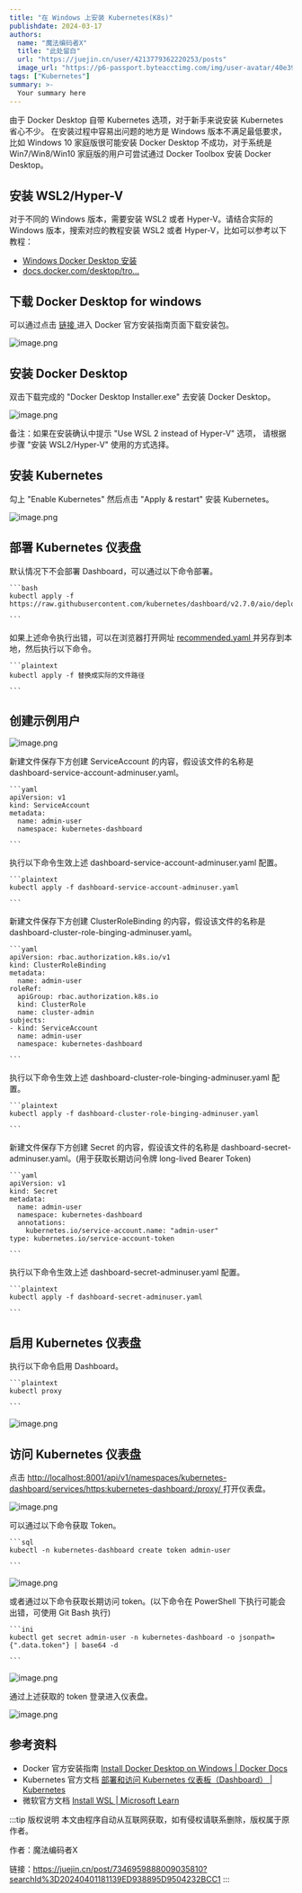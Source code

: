 ```yaml
---
title: "在 Windows 上安装 Kubernetes(K8s)"
publishdate: 2024-03-17
authors: 
  name: "魔法编码者X"
  title: "此处留白"
  url: "https://juejin.cn/user/4213779362220253/posts"
  image_url: "https://p6-passport.byteacctimg.com/img/user-avatar/40e392f5f85f559ee7ac91cbfc400be2~200x200.awebp"
tags: ["Kubernetes"]
summary: >-
  Your summary here
---
```

 由于 Docker Desktop 自带 Kubernetes 选项，对于新手来说安装 Kubernetes 省心不少。 在安装过程中容易出问题的地方是 Windows 版本不满足最低要求，比如 Windows 10 家庭版很可能安装 Docker Desktop 不成功，对于系统是 Win7/Win8/Win10 家庭版的用户可尝试通过 Docker Toolbox 安装 Docker Desktop。 

##  安装 WSL2/Hyper-V 

对于不同的 Windows 版本，需要安装 WSL2 或者 Hyper-V。请结合实际的 Windows 版本，搜索对应的教程安装 WSL2 或者 Hyper-V，比如可以参考以下教程： 

  * [ Windows Docker Desktop 安装 ](https://link.juejin.cn?target=https%3A%2F%2Fblog.csdn.net%2FB11050729%2Farticle%2Fdetails%2F132002572 "https://blog.csdn.net/B11050729/article/details/132002572")
  * [ docs.docker.com/desktop/tro… ](https://link.juejin.cn?target=https%3A%2F%2Fdocs.docker.com%2Fdesktop%2Ftroubleshoot%2Ftopics%2F%23virtualization "https://docs.docker.com/desktop/troubleshoot/topics/#virtualization")



##  下载 Docker Desktop for windows 

可以通过点击 [ 链接 ](https://link.juejin.cn?target=https%3A%2F%2Fdocs.docker.com%2Fdesktop%2Finstall%2Fwindows-install%2F "https://docs.docker.com/desktop/install/windows-install/") 进入 Docker 官方安装指南页面下载安装包。 

![image.png](https://hg-tech-1300607181.cos.ap-guangzhou.myqcloud.com/blog/5d7aaa8732334b3ca21309cdb0de1248~tplv-k3u1fbpfcp-jj-mark:3024:0:0:0:q75.awebp) 

##  安装 Docker Desktop 

双击下载完成的 "Docker Desktop Installer.exe" 去安装 Docker Desktop。 

![image.png](https://hg-tech-1300607181.cos.ap-guangzhou.myqcloud.com/blog/64c1166f680f4f43ba0680ac26406ba0~tplv-k3u1fbpfcp-jj-mark:3024:0:0:0:q75.awebp) 

备注：如果在安装确认中提示 "Use WSL 2 instead of Hyper-V" 选项， 请根据步骤 "安装 WSL2/Hyper-V" 使用的方式选择。 

##  安装 Kubernetes 

勾上 "Enable Kubernetes" 然后点击 "Apply & restart" 安装 Kubernetes。 

![image.png](https://hg-tech-1300607181.cos.ap-guangzhou.myqcloud.com/blog/dba5df15efeb44e0b2d0993a1904edd2~tplv-k3u1fbpfcp-jj-mark:3024:0:0:0:q75.awebp) 

##  部署 Kubernetes 仪表盘 

默认情况下不会部署 Dashboard，可以通过以下命令部署。 
    
    
    ```bash
    kubectl apply -f https://raw.githubusercontent.com/kubernetes/dashboard/v2.7.0/aio/deploy/recommended.yaml
    
    ```

如果上述命令执行出错，可以在浏览器打开网址 [ recommended.yaml ](https://link.juejin.cn?target=https%3A%2F%2Fraw.githubusercontent.com%2Fkubernetes%2Fdashboard%2Fv2.7.0%2Faio%2Fdeploy%2Frecommended.yaml "https://raw.githubusercontent.com/kubernetes/dashboard/v2.7.0/aio/deploy/recommended.yaml") 并另存到本地，然后执行以下命令。 
    
    
    ```plaintext
    kubectl apply -f 替换成实际的文件路径
    
    ```

##  创建示例用户 

![image.png](https://hg-tech-1300607181.cos.ap-guangzhou.myqcloud.com/blog/7e77d783c96344f39629113d6bf1c7a7~tplv-k3u1fbpfcp-jj-mark:3024:0:0:0:q75.awebp) 

新建文件保存下方创建 ServiceAccount 的内容，假设该文件的名称是 dashboard-service-account-adminuser.yaml。 
    
    
    ```yaml
    apiVersion: v1
    kind: ServiceAccount
    metadata:
      name: admin-user
      namespace: kubernetes-dashboard
    
    ```

执行以下命令生效上述 dashboard-service-account-adminuser.yaml 配置。 
    
    
    ```plaintext
    kubectl apply -f dashboard-service-account-adminuser.yaml
    
    ```

新建文件保存下方创建 ClusterRoleBinding 的内容，假设该文件的名称是 dashboard-cluster-role-binging-adminuser.yaml。 
    
    
    ```yaml
    apiVersion: rbac.authorization.k8s.io/v1
    kind: ClusterRoleBinding
    metadata:
      name: admin-user
    roleRef:
      apiGroup: rbac.authorization.k8s.io
      kind: ClusterRole
      name: cluster-admin
    subjects:
    - kind: ServiceAccount
      name: admin-user
      namespace: kubernetes-dashboard
    
    ```

执行以下命令生效上述 dashboard-cluster-role-binging-adminuser.yaml 配置。 
    
    
    ```plaintext
    kubectl apply -f dashboard-cluster-role-binging-adminuser.yaml
    
    ```

新建文件保存下方创建 Secret 的内容，假设该文件的名称是 dashboard-secret-adminuser.yaml。(用于获取长期访问令牌 long-lived Bearer Token) 
    
    
    ```yaml
    apiVersion: v1
    kind: Secret
    metadata:
      name: admin-user
      namespace: kubernetes-dashboard
      annotations:
        kubernetes.io/service-account.name: "admin-user"   
    type: kubernetes.io/service-account-token  
    
    ```

执行以下命令生效上述 dashboard-secret-adminuser.yaml 配置。 
    
    
    ```plaintext
    kubectl apply -f dashboard-secret-adminuser.yaml
    
    ```

##  启用 Kubernetes 仪表盘 

执行以下命令启用 Dashboard。 
    
    
    ```plaintext
    kubectl proxy
    
    ```

![image.png](https://hg-tech-1300607181.cos.ap-guangzhou.myqcloud.com/blog/b8847a064c2e458ba8a9385f43a434e1~tplv-k3u1fbpfcp-jj-mark:3024:0:0:0:q75.awebp) 

##  访问 Kubernetes 仪表盘 

点击 [ http://localhost:8001/api/v1/namespaces/kubernetes-dashboard/services/https:kubernetes-dashboard:/proxy/ ](https://link.juejin.cn?target=http%3A%2F%2Flocalhost%3A8001%2Fapi%2Fv1%2Fnamespaces%2Fkubernetes-dashboard%2Fservices%2Fhttps%3Akubernetes-dashboard%3A%2Fproxy%2F "http://localhost:8001/api/v1/namespaces/kubernetes-dashboard/services/https:kubernetes-dashboard:/proxy/") 打开仪表盘。 

![image.png](https://hg-tech-1300607181.cos.ap-guangzhou.myqcloud.com/blog/6ba614e76e6e41c2878fdf0547b943dd~tplv-k3u1fbpfcp-jj-mark:3024:0:0:0:q75.awebp) 

可以通过以下命令获取 Token。 
    
    
    ```sql
    kubectl -n kubernetes-dashboard create token admin-user
    
    ```

![image.png](https://hg-tech-1300607181.cos.ap-guangzhou.myqcloud.com/blog/ae44b7b95deb4bd2ab98a43dcb274ca9~tplv-k3u1fbpfcp-jj-mark:3024:0:0:0:q75.awebp) 

或者通过以下命令获取长期访问 token。(以下命令在 PowerShell 下执行可能会出错，可使用 Git Bash 执行) 
    
    
    ```ini
    kubectl get secret admin-user -n kubernetes-dashboard -o jsonpath={".data.token"} | base64 -d
    
    ```

![image.png](https://hg-tech-1300607181.cos.ap-guangzhou.myqcloud.com/blog/891d6a2aa2a64fe6a00ad77ee236d188~tplv-k3u1fbpfcp-jj-mark:3024:0:0:0:q75.awebp) 

通过上述获取的 token 登录进入仪表盘。 

![image.png](https://hg-tech-1300607181.cos.ap-guangzhou.myqcloud.com/blog/13b26886e87f477aa2eddb0228bc4320~tplv-k3u1fbpfcp-jj-mark:3024:0:0:0:q75.awebp) 

##  参考资料 

  * Docker 官方安装指南 [ Install Docker Desktop on Windows | Docker Docs ](https://link.juejin.cn?target=https%3A%2F%2Fdocs.docker.com%2Fdesktop%2Finstall%2Fwindows-install%2F "https://docs.docker.com/desktop/install/windows-install/")
  * Kubernetes 官方文档 [ 部署和访问 Kubernetes 仪表板（Dashboard） | Kubernetes ](https://link.juejin.cn?target=https%3A%2F%2Fkubernetes.io%2Fzh-cn%2Fdocs%2Ftasks%2Faccess-application-cluster%2Fweb-ui-dashboard%2F "https://kubernetes.io/zh-cn/docs/tasks/access-application-cluster/web-ui-dashboard/")
  * 微软官方文档 [ Install WSL | Microsoft Learn ](https://link.juejin.cn?target=https%3A%2F%2Flearn.microsoft.com%2Fen-us%2Fwindows%2Fwsl%2Finstall "https://learn.microsoft.com/en-us/windows/wsl/install")



:::tip 版权说明
本文由程序自动从互联网获取，如有侵权请联系删除，版权属于原作者。

作者：魔法编码者X

链接：https://juejin.cn/post/7346959888009035810?searchId%3D20240401181139ED938895D9504232BCC1
::: 

